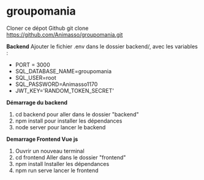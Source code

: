# groupomania
Cloner ce dépot Github
git clone https://github.com/Animasso/groupomania.git


**Backend**
Ajouter le fichier .env dans le dossier backend/, avec les variables :
* PORT = 3000
* SQL_DATABASE_NAME=groupomania
* SQL_USER=root
* SQL_PASSWORD=Animasso1170
* JWT_KEY='RANDOM_TOKEN_SECRET'

**Démarrage du backend**
1. cd backend pour aller dans le dossier "backend"
2. npm install pour installer les dépendances
3. node server pour lancer le backend

**Demarrage Frontend Vue js**
1. Ouvrir un nouveau terminal
2. cd frontend  Aller dans le dossier "frontend"
3. npm install Installer les dépendances
4. npm run serve lancer le frontend
